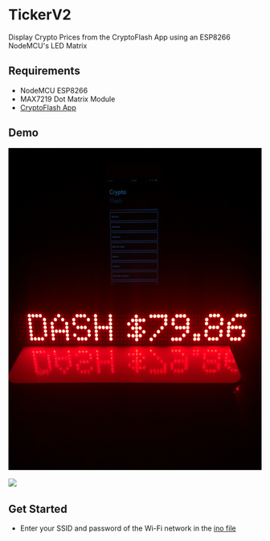# TickerV2
Display Crypto Prices from the CryptoFlash App using an ESP8266 NodeMCU's LED Matrix 


## Requirements
- NodeMCU ESP8266
- MAX7219 Dot Matrix Module
- [CryptoFlash App](https://github.com/LemaMichael/CryptoFlash) 


## Demo

<p align="left">
 <img src = "/Demo/Preview.JPG" height = "640">
</p>

<p align="ceneter">
 <img src = "/Demo/Demo.gif">
</p>

## Get Started
- Enter your SSID and password of the Wi-Fi network in the [ino file](https://github.com/LemaMichael/TickerV2/blob/e2654797df8868225ac3ed8a95b501f5554f7160/TickerV2/TickerV2.ino#L25-L26)
